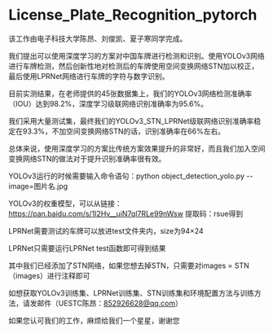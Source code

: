 # License_Plate_Recognition_pytorch
该工作由电子科技大学陈昂、刘俊凯、夏子寒同学完成。

我们提出可以使用深度学习的方案对中国车牌进行检测和识别。使用YOLOv3网络进行车牌检测，然后创新性地对检测后的车牌使用空间变换网络STN加以校正，最后使用LPRNet网络进行车牌的字符与数字识别。

目前实测结果，在老师提供的45张数据集上，我们的YOLOv3网络检测准确率（IOU）达到98.2%，深度学习级联网络识别准确率为95.6%。

我们采用大量测试集，最终我们的YOLOv3_STN_LPRNet级联网络识别准确率稳定在93.3%，不加空间变换网络STN的话，识别准确率在66%左右。

总体来说，使用深度学习的方案比传统方案效果提升的非常好，而且我们加入空间变换网络STN的做法对于提升识别准确率很有效。


YOLOv3运行的时候需要输入命令语句：python object_detection_yolo.py --image=图片名.jpg

YOLOv3的权重模型，可以从链接：https://pan.baidu.com/s/1I2Hv__uiN7ql7RLe99nWsw 提取码：rsue得到

LPRNet需要测试的车牌可以放进test文件夹内，size为94×24

LPRNet只需要运行LPRNet test函数即可得到结果

其中我们已经添加了STN网络，如果您想去掉STN，只需要对images = STN（images）进行注释即可

如想获取YOLOv3训练集、LPRNet训练集、STN训练集和环境配置方法与训练方法，请发邮件（UESTC陈昂：852926628@qq.com）

如果您认可我们的工作，麻烦给我们一个星星，谢谢您

